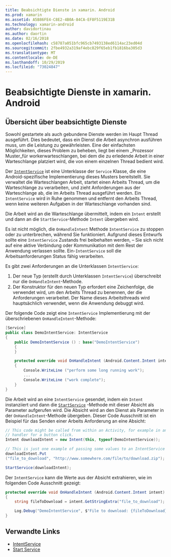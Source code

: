 ```yaml
---
title: Beabsichtigte Dienste in xamarin. Android
ms.prod: xamarin
ms.assetid: A5B86FE4-C8E2-4B0A-84CA-EF8F5119E31B
ms.technology: xamarin-android
author: davidortinau
ms.author: daortin
ms.date: 02/16/2018
ms.openlocfilehash: c58787a051bfc965cb7493138ed6114ac23ed04d
ms.sourcegitcommit: 2fbe4932a319af4ebc829f65eb1fb1816ba305d3
ms.translationtype: MT
ms.contentlocale: de-DE
ms.lasthandoff: 10/29/2019
ms.locfileid: "73024847"
---
```

# <a name="intent-services-in-xamarinandroid"></a>Beabsichtigte Dienste in xamarin. Android

## <a name="intent-services-overview"></a>Übersicht über beabsichtigte Dienste

Sowohl gestartete als auch gebundene Dienste werden im Haupt Thread ausgeführt. Dies bedeutet, dass ein Dienst die Arbeit asynchron ausführen muss, um die Leistung zu gewährleisten. Eine der einfachsten Möglichkeiten, dieses Problem zu beheben, liegt bei einem _Prozessor Muster_für workerwarteschlangen, bei dem die zu erledende Arbeit in einer Warteschlange platziert wird, die von einem einzelnen Thread bedient wird.

Der [`IntentService`](xref:Android.App.IntentService) ist eine Unterklasse der `Service` Klasse, die eine Android-spezifische Implementierung dieses Musters bereitstellt. Sie verwaltet die Warteschlangen Arbeit, startet einen Arbeits Thread, um die Warteschlange zu verarbeiten, und zieht Anforderungen aus der Warteschlange ab, die im Arbeits Thread ausgeführt werden. Ein `IntentService` wird in Ruhe genommen und entfernt den Arbeits Thread, wenn keine weiteren Aufgaben in der Warteschlange vorhanden sind.

Die Arbeit wird an die Warteschlange übermittelt, indem ein `Intent` erstellt und dann an die `StartService`-Methode `Intent` übergeben wird.

Es ist nicht möglich, die `OnHandleIntent` Methode `IntentService` zu stoppen oder zu unterbrechen, während Sie funktioniert. Aufgrund dieses Entwurfs sollte eine `IntentService` Zustands frei beibehalten werden, &ndash; Sie sich nicht auf eine aktive Verbindung oder Kommunikation mit dem Rest der Anwendung verlassen sollte. Ein-`IntentService` soll die Arbeitsanforderungen Status fähig verarbeiten.

Es gibt zwei Anforderungen an die Unterklassen `IntentService`:

1. Der neue Typ (erstellt durch Unterklassen `IntentService`) überschreibt nur die `OnHandleIntent`-Methode.
2. Der Konstruktor für den neuen Typ erfordert eine Zeichenfolge, die verwendet wird, um den Arbeits Thread zu benennen, der die Anforderungen verarbeitet. Der Name dieses Arbeitsthreads wird hauptsächlich verwendet, wenn die Anwendung debuggt wird.

Der folgende Code zeigt eine `IntentService` Implementierung mit der überschriebenen `OnHandleIntent`-Methode:

```csharp
[Service]
public class DemoIntentService: IntentService
{
    public DemoIntentService () : base("DemoIntentService")
    {
    }

    protected override void OnHandleIntent (Android.Content.Intent intent)
    {
        Console.WriteLine ("perform some long running work");
        ...
        Console.WriteLine ("work complete");
    }
}
```

Die Arbeit wird an eine `IntentService` gesendet, indem ein `Intent` instanziiert und dann die [`StartService`](xref:Android.Content.Context.StartService*) -Methode mit dieser Absicht als Parameter aufgerufen wird. Die Absicht wird an den Dienst als Parameter in der `OnHandleIntent`-Methode übergeben. Dieser Code Ausschnitt ist ein Beispiel für das Senden einer Arbeits Anforderung an eine Absicht: 

```csharp
// This code might be called from within an Activity, for example in an event
// handler for a button click.
Intent downloadIntent = new Intent(this, typeof(DemoIntentService));

// This is just one example of passing some values to an IntentService via the Intent:
downloadIntent.Put
("file_to_download", "http://www.somewhere.com/file/to/download.zip");

StartService(downloadIntent);
```

Der `IntentService` kann die Werte aus der Absicht extrahieren, wie im folgenden Code Ausschnitt gezeigt:  

```csharp
protected override void OnHandleIntent (Android.Content.Intent intent)
{
    string fileToDownload = intent.GetStringExtra("file_to_download");

    Log.Debug("DemoIntentService", $"File to download: {fileToDownload}.");
}
```

## <a name="related-links"></a>Verwandte Links

- [IntentService](xref:Android.App.IntentService)
- [Start Service](xref:Android.Content.Context.StartService*)
